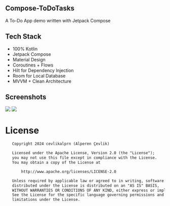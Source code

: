 <h2> Compose-ToDoTasks </h2>
A To-Do App demo written with Jetpack Compose

<h2> Tech Stack </h2>

* 100% Kotlin
* Jetpack Compose
* Material Design
* Coroutines + Flows
* Hilt for Dependency Injection
* Room for Local Database 
* MVVM + Clean Architecture

<h2> Screenshots </h2>
<img src="https://github.com/cevlikalprn/Compose-ToDoTasks/assets/74617424/ac2dc919-b879-4782-8771-7c56122f70f0"/>
<img src="https://github.com/cevlikalprn/Compose-ToDoTasks/assets/74617424/9a5d97ac-3932-4ff1-be9e-7d555ec30a13"/>


# License
```xml
   Copyright 2024 cevlikalprn (Alperen Çevlik)

   Licensed under the Apache License, Version 2.0 (the "License");
   you may not use this file except in compliance with the License.
   You may obtain a copy of the License at

       http://www.apache.org/licenses/LICENSE-2.0

   Unless required by applicable law or agreed to in writing, software
   distributed under the License is distributed on an "AS IS" BASIS,
   WITHOUT WARRANTIES OR CONDITIONS OF ANY KIND, either express or implied.
   See the License for the specific language governing permissions and
   limitations under the License.
```
